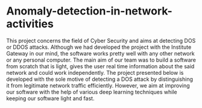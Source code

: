 # Anomaly-detection-in-network-activities

This project concerns the field of Cyber Security
and aims at detecting DOS or DDOS attacks.
Although we had developed the project with the
Institute Gateway in our mind, the software works
pretty well with any other network or any personal
computer. The main aim of our team was to build a
software from scratch that is light, gives the user
real time information about the said network and
could work independently. The project presented
below is developed with the sole motive of detecting
a DOS attack by distinguishing it from legitimate
network traffic efficiently. However, we aim at
improving our software with the help of various
deep learning techniques while keeping our
software light and fast.
